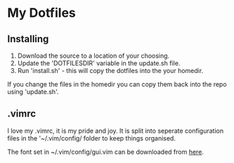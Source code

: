 # My Dotfiles

## Installing
1. Download the source to a location of your choosing.
2. Update the 'DOTFILESDIR' variable in the update.sh file.
3. Run 'install.sh' - this will copy the dotfiles into the your homedir.

If you change the files in the homedir you can copy them back into the repo using 'update.sh'.

## .vimrc
I love my .vimrc, it is my pride and joy. It is split into seperate configuration files in the '~/.vim/config/ folder to keep things organised.

The font set in ~/.vim/config/gui.vim can be downloaded from [here](https://github.com/eugeneching/consolas-powerline-vim).
